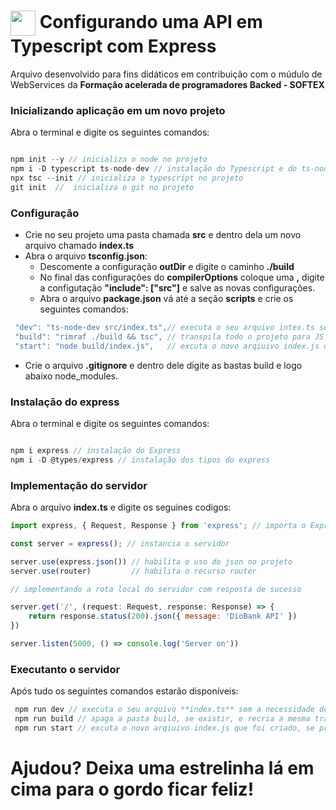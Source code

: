 <h1>
    <a href="https://softexpe.org.br/">
     <img align="center" width="40px" src="https://media.licdn.com/dms/image/C4E0BAQF2pVcNYJBb9g/company-logo_200_200/0/1649074408972/softexrecife_logo?e=2147483647&v=beta&t=i3A4BP7Ul0FZy62CnpFgJ7H-Psdx0hXjUa2I4i0WndU"></a>
    <span> Configurando uma API em Typescript com Express</span>
</h1>

Arquivo desenvolvido para fins didáticos em contribuição com o múdulo de WebServices da **Formação acelerada de programadores Backed - SOFTEX**


### Inicializando aplicação em um novo projeto

Abra o terminal e digite os seguintes comandos:

``` javascript

npm init --y // inicializa o node no projeto
npm i -D typescript ts-node-dev // instalação do Typescript e do ts-node-dev
npx tsc --init // inicializa o typescript no projeto
git init  //  inicializa o git no projeto
```

### Configuração

- Crie no seu projeto uma pasta chamada **src** e dentro dela um novo arquivo chamado **index.ts**
- Abra o arquivo **tsconfig.json**:
    - Descomente a configuração **outDir** e digite o caminho **./build**
	- No final das configurações do **compilerOptions** coloque uma **,** digite a configutação **"include": ["src"]** e salve as novas configurações.
	- Abra o arquivo **package.json** vá até a seção **scripts** e crie os seguintes comandos:

``` javascript
 "dev": "ts-node-dev src/index.ts",// executa o seu arquivo intex.ts sem precisar transpilar para JS
 "build": "rimraf ./build && tsc", // transpila todo o projeto para JS na pasta Build
 "start": "node build/index.js",   // excuta o novo arqiuivo index.js que foi criado, se preciso.
```

  
- Crie o arquivo **.gitignore** e dentro dele digite as bastas build e logo abaixo node_modules.

### Instalação do express

Abra o terminal e digite os seguintes comandos:

``` javascript

npm i express // instalação do Express
npm i -D @types/express // instalação dos tipos do express
``` 

### Implementação do servidor

Abra o arquivo **index.ts** e digite os seguines codigos:

``` javascript
import express, { Request, Response } from 'express'; // importa o Express e os tipos instalados

const server = express(); // instancia o servidor

server.use(express.json()) // habilita o uso do json no projeto
server.use(router)         // habilita o recurso router  

// implementando a rota local do servidor com resposta de sucesso 

server.get('/', (request: Request, response: Response) => { 
    return response.status(200).json({ message: 'DioBank API' })
})

server.listen(5000, () => console.log('Server on'))
```

### Executanto o servidor 

Após tudo os seguintes comandos estarão disponíveis:

``` javascript
 npm run dev // executa o seu arquivo **index.ts** sem a necessidade de transpilar pada Javascript
 npm run build // apaga a pasta build, se existir, e recria a mesma transpilando todo o projeto para JS
 npm run start // excuta o novo arqiuivo index.js que foi criado, se preciso.
```


# Ajudou? Deixa uma estrelinha lá em cima para o gordo ficar feliz!
